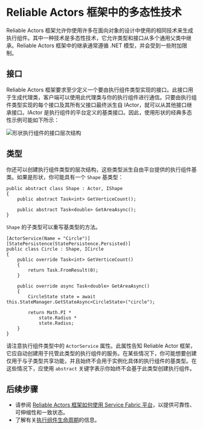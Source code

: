 <properties
   pageTitle="Reliable Actors 框架中的多态性技术 | Azure"
   description="在 Reliable Actors 框架中构建 .NET 接口和类型的层次结构，以便重用功能和 API 定义。"
   services="service-fabric"
   documentationCenter=".net"
   authors="seanmck"
   manager="timlt"
   editor="vturecek"/>

<tags
   ms.service="service-fabric"
   ms.devlang="dotnet"
   ms.topic="article"
   ms.tgt_pltfrm="NA"
   ms.workload="NA"
   ms.date="07/07/2016"
   wacn.date="08/08/2016"
   ms.author="seanmck"/>

# Reliable Actors 框架中的多态性技术

Reliable Actors 框架允许你使用许多在面向对象的设计中使用的相同技术来生成执行组件。其中一种技术是多态性技术，它允许类型和接口从多个通用父类中继承。Reliable Actors 框架中的继承通常遵循 .NET 模型，并会受到一些附加限制。

## 接口

Reliable Actors 框架要求至少定义一个要由执行组件类型实现的接口。此接口用于生成代理类，客户端可以使用此代理类与你的执行组件进行通信。只要由执行组件类型实现的每个接口及其所有父接口最终派生自 IActor，就可以从其他接口继承接口。IActor 是执行组件的平台定义的基类接口。因此，使用形状的经典多态性示例可能如下所示：

![形状执行组件的接口层次结构][shapes-interface-hierarchy]


## 类型

你还可以创建执行组件类型的层次结构，这些类型派生自由平台提供的执行组件基类。如果是形状，你可能具有一个 `Shape` 基类型：


	public abstract class Shape : Actor, IShape
	{
	    public abstract Task<int> GetVerticeCount();

	    public abstract Task<double> GetAreaAsync();
	}


`Shape` 的子类型可以重写基类型的方法。


	[ActorService(Name = "Circle")]
	[StatePersistence(StatePersistence.Persisted)]
	public class Circle : Shape, ICircle
	{
	    public override Task<int> GetVerticeCount()
	    {
	        return Task.FromResult(0);
	    }

	    public override async Task<double> GetAreaAsync()
	    {
	        CircleState state = await this.StateManager.GetStateAsync<CircleState>("circle");

	        return Math.PI *
	            state.Radius *
	            state.Radius;
	    }
	}


请注意执行组件类型中的 `ActorService` 属性。此属性告知 Reliable Actor 框架，它应自动创建用于托管此类型的执行组件的服务。在某些情况下，你可能想要创建仅用于与子类型共享功能，并且始终不会用于实例化具体的执行组件的基类型。在这些情况下，应使用 `abstract` 关键字表示你始终不会基于此类型创建执行组件。


## 后续步骤

- 请参阅 [Reliable Actors 框架如何使用 Service Fabric 平台](/documentation/articles/service-fabric-reliable-actors-platform/)，以提供可靠性、可伸缩性和一致状态。
- 了解有关[执行组件生命周期](/documentation/articles/service-fabric-reliable-actors-lifecycle/)的信息。

<!-- Image references -->

[shapes-interface-hierarchy]: ./media/service-fabric-reliable-actors-polymorphism/Shapes-Interface-Hierarchy.png

<!---HONumber=Mooncake_0801_2016-->